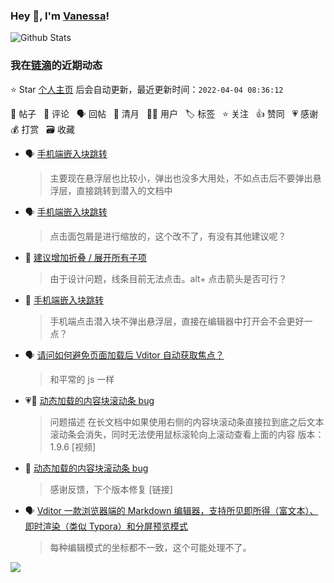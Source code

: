 ### Hey 👋, I'm [Vanessa](http://vanessa.b3log.org/)!

![Github Stats](https://github-readme-stats.vercel.app/api?username=Vanessa219&show_icons=true)

<!--events start -->

### 我在[链滴](https://ld246.com)的近期动态

⭐️ Star [个人主页](https://github.com/Vanessa219/Vanessa219) 后会自动更新，最近更新时间：`2022-04-04 08:36:12`

📝 帖子 &nbsp; 💬 评论 &nbsp; 🗣 回帖 &nbsp; 🌙 清月 &nbsp; 👨‍💻 用户 &nbsp; 🏷️ 标签 &nbsp; ⭐️ 关注 &nbsp; 👍 赞同 &nbsp; 💗 感谢 &nbsp; 💰 打赏 &nbsp; 🗃 收藏

* 🗣 [手机端嵌入块跳转](https://ld246.com/article/1648909934133/comment/1648987433613#comments)

  > 主要现在悬浮层也比较小，弹出也没多大用处，不如点击后不要弹出悬浮层，直接跳转到潜入的文档中
* 🗣 [手机端嵌入块跳转](https://ld246.com/article/1648909934133/comment/1648959249104#comments)

  > 点击面包屑是进行缩放的，这个改不了，有没有其他建议呢？
* 💬 [建议增加折叠 / 展开所有子项](https://ld246.com/article/1648886730560/comment/1648956328440#comments)

  > 由于设计问题，线条目前无法点击。alt+ 点击箭头是否可行？
* 💬 [手机端嵌入块跳转](https://ld246.com/article/1648909934133/comment/1648955251303#comments)

  > 手机端点击潜入块不弹出悬浮层，直接在编辑器中打开会不会更好一点？
* 🗣 [请问如何避免页面加载后 Vditor 自动获取焦点？](https://ld246.com/article/1642049501477/comment/1648780379677#comments)

  > 和平常的 js 一样
* 💗📝 [动态加载的内容块滚动条 bug](https://ld246.com/article/1648865235549)

  > 问题描述 在长文档中如果使用右侧的内容块滚动条直接拉到底之后文本滚动条会消失，同时无法使用鼠标滚轮向上滚动查看上面的内容 版本：1.9.6 [视频]
* 💬 [动态加载的内容块滚动条 bug](https://ld246.com/article/1648865235549/comment/1648869736378#comments)

  > 感谢反馈，下个版本修复 [链接]
* 🗣 [Vditor 一款浏览器端的 Markdown 编辑器，支持所见即所得（富文本）、即时渲染（类似 Typora）和分屏预览模式](https://ld246.com/article/1549638745630/comment/1648628917896#comments)

  > 每种编辑模式的坐标都不一致，这个可能处理不了。


<!--events end -->

<a title="Hits" target="_blank" href="https://github.com/Vanessa219/Vanessa219"><img src="https://hits.b3log.org/Vanessa219/Vanessa219.svg"></a>
